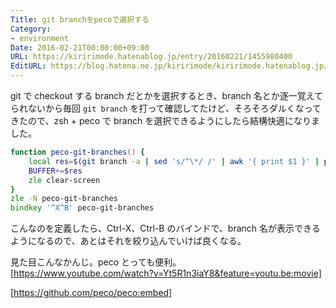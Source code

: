 ```yaml
---
Title: git branchをpecoで選択する
Category:
- environment
Date: 2016-02-21T00:00:00+09:00
URL: https://kiririmode.hatenablog.jp/entry/20160221/1455980400
EditURL: https://blog.hatena.ne.jp/kiririmode/kiririmode.hatenablog.jp/atom/entry/10328537792364501108
---
```


git で checkout する branch だとかを選択するとき、branch 名とか逐一覚えてられないから毎回 `git branch` を打って確認してたけど、そろそろダルくなってきたので、zsh + peco で branch を選択できるようにしたら結構快適になりました。

```zsh
function peco-git-branches() {
    local res=$(git branch -a | sed 's/^\*/ /' | awk '{ print $1 }' | peco)
    BUFFER+=$res
    zle clear-screen
}
zle -N peco-git-branches
bindkey '^X^B' peco-git-branches
```

こんなのを定義したら、Ctrl-X、Ctrl-B のバインドで、branch 名が表示できるようになるので、あとはそれを絞り込んでいけば良くなる。

見た目こんなかんじ。peco とっても便利。
[https://www.youtube.com/watch?v=Yt5R1n3iaY8&feature=youtu.be:movie]


[https://github.com/peco/peco:embed]
